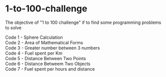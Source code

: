 # 1-to-100-challenge
The objective of "1 to 100 challenge" if to find some programming problems to solve

Code 1 - Sphere Calculation<br />
Code 2 - Area of Mathematical Forms<br />
Code 3 - Greater number between 3 numbers<br />
Code 4 - Fuel spent per Km<br />
Code 5 - Distance Between Two Points<br />
Code 6 - Distance Betweem Two Objects<br />
Code 7 - Fuel spent per hours and distance<br />
